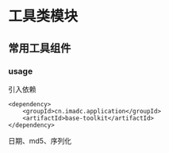 # 工具类模块

## 常用工具组件

### usage

引入依赖

~~~
<dependency>
    <groupId>cn.imadc.application</groupId>
    <artifactId>base-toolkit</artifactId>
</dependency>
~~~

日期、md5、序列化